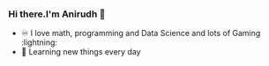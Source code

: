 ### Hi there.I'm Anirudh :handshake:

- :infinity: I love math, programming and Data Science and lots of Gaming :lightning:
- 🌱 Learning new things every day

